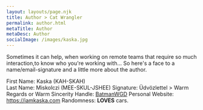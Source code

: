 ```yaml
---
layout: layouts/page.njk
title: Author > Cat Wrangler
permalink: author.html
metaTitle: Author
metaDesc: Author
socialImage: /images/kaska.jpg
---
```

Sometimes it can help, when working on remote teams that require so much interaction,to know who you're working with... So here's a face to a name/email-signature and a little more about the author.

First Name: Kaska (KAH-SKAH)\
Last Name: Miskolczi (MEE-SKUL-JSHEE)
Signature: Üdvözlettel > Warm Regards or Warm Sincerity
Handle: [BatmanWGD](https://github.com/batmanwgd)
Personal Website: <https://iamkaska.com>
Randomness: **LOVES** cars.